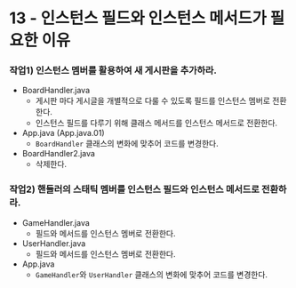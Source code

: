 # 13 - 인스턴스 필드와 인스턴스 메서드가 필요한 이유


### 작업1) 인스턴스 멤버를 활용하여 새 게시판을 추가하라.

- BoardHandler.java
    - 게시판 마다 게시글을 개별적으로 다룰 수 있도록 필드를 인스턴스 멤버로 전환한다.
    - 인스턴스 필드를 다루기 위해 클래스 메서드를 인스턴스 메서드로 전환한다.
- App.java (App.java.01)
    - `BoardHandler` 클래스의 변화에 맞추어 코드를 변경한다.
- BoardHandler2.java
    - 삭제한다.

### 작업2) 핸들러의 스태틱 멤버를 인스턴스 필드와 인스턴스 메서드로 전환하라.

- GameHandler.java
    - 필드와 메서드를 인스턴스 멤버로 전환한다.
- UserHandler.java    
    - 필드와 메서드를 인스턴스 멤버로 전환한다.
- App.java
    - `GameHandler`와 `UserHandler` 클래스의 변화에 맞추어 코드를 변경한다.
